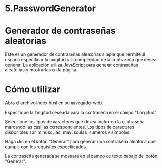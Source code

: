 # 5.PasswordGenerator
# Generador de contraseñas aleatorias
Este es un generador de contraseñas aleatorias simple que permite al usuario especificar la longitud y la complejidad de la contraseña que desea generar. La aplicación utiliza JavaScript para generar contraseñas aleatorias y mostrarlas en la página.

# Cómo utilizar
Abra el archivo index.html en su navegador web.

Especifique la longitud deseada para la contraseña en el campo "Longitud".

Seleccione los tipos de caracteres que desea incluir en la contraseña marcando las casillas correspondientes. Los tipos de caracteres disponibles son minúsculas, mayúsculas, números y símbolos.

Haga clic en el botón "Generar" para generar una contraseña aleatoria que cumpla con los requisitos especificados.

La contraseña generada se mostrará en el campo de texto debajo del botón "Generar".
